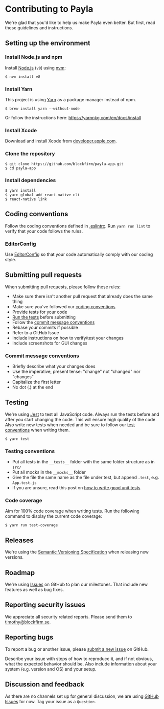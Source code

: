 Contributing to Payla
=====================

We're glad that you'd like to help us make Payla even better. But first,
read these guidelines and instructions.

## Setting up the environment

### Install Node.js and npm

Install [Node.js](https://nodejs.org) (`v8`) using [nvm](https://github.com/creationix/nvm):

	$ nvm install v8

### Install Yarn

This project is using [Yarn](https://yarnpkg.com) as a package manager instead of npm.

	$ brew install yarn --without-node

Or follow the instructions here: <https://yarnpkg.com/en/docs/install>

### Install Xcode

Download and install Xcode from
[developer.apple.com](https://developer.apple.com/xcode/).

### Clone the repository

	$ git clone https://github.com/blockfirm/payla-app.git
	$ cd payla-app

### Install dependencies

	$ yarn install
	$ yarn global add react-native-cli
	$ react-native link

## Coding conventions

Follow the coding conventions defined in [.eslintrc](.eslintrc).
Run `yarn run lint` to verify that your code follows the rules.

### EditorConfig

Use [EditorConfig](http://editorconfig.org/) so that your code automatically
comply with our coding style.

## Submitting pull requests

When submitting pull requests, please follow these rules:

* Make sure there isn't another pull request that already does the same thing
* Make sure you've followed our [coding conventions](#coding-conventions)
* Provide tests for your code
* [Run the tests](#testing) before submitting
* Follow the [commit message conventions](#commit-message-guidelines)
* Rebase your commits if possible
* Refer to a GitHub Issue
* Include instructions on how to verify/test your changes
* Include screenshots for GUI changes

### Commit message conventions

* Briefly describe what your changes does
* Use the imperative, present tense: "change" not "changed" nor "changes"
* Capitalize the first letter
* No dot (.) at the end

## Testing

We're using [Jest](https://facebook.github.io/jest/) to test all JavaScript code.
Always run the tests before and after you start changing the code. This will
ensure high quality of the code. Also write new tests when needed and be sure to
follow our [test conventions](#test-conventions) when writing them.

	$ yarn test

### Testing conventions

* Put all tests in the `__tests__` folder with the same folder structure as in `src/`
* Put all mocks in the `__mocks__` folder
* Give the file the same name as the file under test, but append `.test`, e.g. `App.test.js`
* If you are unsure, read this post on [how to write good unit tests](http://blog.stevensanderson.com/2009/08/24/writing-great-unit-tests-best-and-worst-practises/)

### Code coverage

Aim for 100% code coverage when writing tests. Run the following command to
display the current code coverage:

	$ yarn run test-coverage

## Releases

We're using the [Semantic Versioning Specification](https://semver.org/) when
releasing new versions.

## Roadmap

We're using [Issues](https://github.com/blockfirm/payla-app/issues) on
GitHub to plan our milestones. That include new features as well as bug fixes.

## Reporting security issues

We appreciate all security related reports. Please send them to <timothy@blockfirm.se>.

## Reporting bugs

To report a bug or another issue, please [submit a new issue](https://github.com/blockfirm/payla-app/issues/new) on GitHub.

Describe your issue with steps of how to reproduce it, and if not obvious, what
the expected behavior should be. Also include information about your system
(e.g. version and OS) and your setup.

## Discussion and feedback

As there are no channels set up for general discussion, we are using
[GitHub Issues](https://github.com/blockfirm/payla-app/issues) for now.
Tag your issue as a `Question`.
